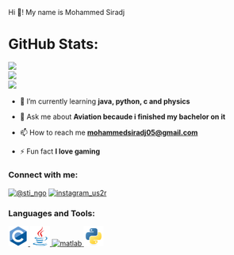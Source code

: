 Hi 👋! My name is  Mohammed Siradj

# GitHub Stats:
![](https://github-readme-stats.vercel.app/api?username=MohammedSiradj&theme=radical&hide_border=true&include_all_commits=false&count_private=false)<br/>
![](https://github-readme-streak-stats.herokuapp.com/?user=MohammedSiradj&theme=radical&hide_border=true)<br/>
![](https://github-readme-stats.vercel.app/api/top-langs/?username=MohammedSiradj&theme=radical&hide_border=true&include_all_commits=false&count_private=false&layout=compact)



- 🌱 I’m currently learning **java, python, c and physics**

- 💬 Ask me about **Aviation becaude i finished my bachelor on it**

- 📫 How to reach me **mohammedsiradj05@gmail.com**

- ⚡ Fun fact **I love gaming**

<h3 align="left">Connect with me:</h3>
<p align="left">
<a href="https://twitter.com/@sti_ngo" target="blank"><img align="center" src="https://raw.githubusercontent.com/rahuldkjain/github-profile-readme-generator/master/src/images/icons/Social/twitter.svg" alt="@sti_ngo" height="30" width="40" /></a>
<a href="https://instagram.com/instagram_us2r" target="blank"><img align="center" src="https://raw.githubusercontent.com/rahuldkjain/github-profile-readme-generator/master/src/images/icons/Social/instagram.svg" alt="instagram_us2r" height="30" width="40" /></a>
</p>

<h3 align="left">Languages and Tools:</h3>
<p align="left"> <a href="https://www.cprogramming.com/" target="_blank" rel="noreferrer"> <img src="https://raw.githubusercontent.com/devicons/devicon/master/icons/c/c-original.svg" alt="c" width="40" height="40"/> </a> <a href="https://www.java.com" target="_blank" rel="noreferrer"> <img src="https://raw.githubusercontent.com/devicons/devicon/master/icons/java/java-original.svg" alt="java" width="40" height="40"/> </a> <a href="https://www.mathworks.com/" target="_blank" rel="noreferrer"> <img src="https://upload.wikimedia.org/wikipedia/commons/2/21/Matlab_Logo.png" alt="matlab" width="40" height="40"/> </a> <a href="https://www.python.org" target="_blank" rel="noreferrer"> <img src="https://raw.githubusercontent.com/devicons/devicon/master/icons/python/python-original.svg" alt="python" width="40" height="40"/> </a> </p>


